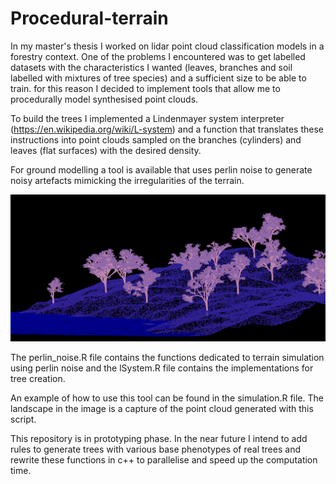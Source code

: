 # Procedural-terrain

In my master's thesis I worked on lidar point cloud classification models in a forestry context. One of the problems I encountered was to get labelled datasets with the characteristics I wanted (leaves, branches and soil labelled with mixtures of tree species) and a sufficient size to be able to train. for this reason I decided to implement tools that allow me to procedurally model synthesised point clouds.

To build the trees I implemented a Lindenmayer system interpreter (https://en.wikipedia.org/wiki/L-system) and a function that translates these instructions into point clouds sampled on the branches (cylinders) and leaves (flat surfaces) with the desired density.

For ground modelling a tool is available that uses perlin noise to generate noisy artefacts mimicking the irregularities of the terrain.

![Alt text](https://github.com/martinnff/Procedural-terrain/blob/main/image1.png "procedural landscape")

The perlin_noise.R file contains the functions dedicated to terrain simulation using perlin noise and the lSystem.R file contains the implementations for tree creation.

An example of how to use this tool can be found in the simulation.R file. The landscape in the image is a capture of the point cloud generated with this script.

This repository is in prototyping phase. In the near future I intend to add rules to generate trees with various base phenotypes of real trees and rewrite these functions in c++ to parallelise and speed up the computation time.

